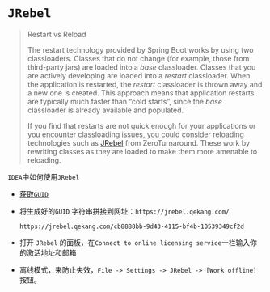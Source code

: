 # `JRebel`

> Restart vs Reload
>
> The restart technology provided by Spring Boot works by using two classloaders. Classes that do not change (for example, those from third-party jars) are loaded into a *base* classloader. Classes that you are actively developing are loaded into a *restart* classloader. When the application is restarted, the *restart* classloader is thrown away and a new one is created. This approach means that application restarts are typically much faster than “cold starts”, since the *base* classloader is already available and populated.
>
> If you find that restarts are not quick enough for your applications or you encounter classloading issues, you could consider reloading technologies such as [JRebel](https://jrebel.com/software/jrebel/) from ZeroTurnaround. These work by rewriting classes as they are loaded to make them more amenable to reloading.

`IDEA`中如何使用`JRebel`

- [获取`GUID`](https://www.guidgen.com/)

- 将生成好的`GUID` 字符串拼接到网址：`https://jrebel.qekang.com/`

  ```https
  https://jrebel.qekang.com/cb8888bb-9d43-4115-bf4b-10539349cf2d
  ```

- 打开 `JRebel` 的面板，在` Connect to online licensing service `一栏输入你的激活地址和邮箱

- 离线模式，来防止失效，`File -> Settings -> JRebel -> [Work offline]`按钮。

